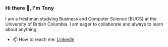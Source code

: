 ### Hi there 👋, I'm Tony
I am a freshman studying Business and Computer Science (BUCS) at the University of British Columbia. I am eager to collaborate and always to learn about anything. 

- 📫 How to reach me: [LinkedIn](https://www.linkedin.com/in/tony-gu-/ "LinkedIn")
